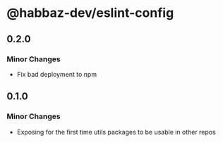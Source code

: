 # @habbaz-dev/eslint-config

## 0.2.0

### Minor Changes

- Fix bad deployment to npm

## 0.1.0

### Minor Changes

- Exposing for the first time utils packages to be usable in other repos
